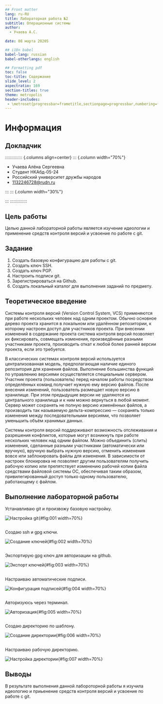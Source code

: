 ```yaml
---
## Front matter
lang: ru-RU
title: Лабораторная работа №2
subtitle: Операционные системы
author:
  - Учаева А.С.
  
date: 08 марта 20205

## i18n babel
babel-lang: russian
babel-otherlangs: english

## Formatting pdf
toc: false
toc-title: Содержание
slide_level: 2
aspectratio: 169
section-titles: true
theme: metropolis
header-includes:
 - \metroset{progressbar=frametitle,sectionpage=progressbar,numbering=fraction}
---
```


# Информация

## Докладчик

:::::::::::::: {.columns align=center}
::: {.column width="70%"}

  * Учаева Алёна Сергеевна
  * Студент НКАбд-05-24
  * Российский университет дружбы народов
  * [1132246728@rudn.ru](mailto:1132246728@rudn.ru)

:::
::: {.column width="30%"}


:::
::::::::::::::

## Цель работы

Целью данной лабораторной работы является изучение идеологии и применение средств контроля версий и усвоение по работе с git.

## Задание

1. Создать базовую конфигурацию для работы с git.
2. Создать ключ SSH.
3. Создать ключ PGP.
4. Настроить подписи git.
5. Зарегистрироваться на Github.
6. Создать локальный каталог для выполнения заданий по предмету.

## Теоретическое введение 

Системы контроля версий (Version Control System, VCS) применяются при работе нескольких человек над одним проектом. Обычно основное дерево проекта хранится в локальном или удалённом репозитории, к которому настроен доступ для участников проекта. При внесении изменений в содержание проекта система контроля версий позволяет их фиксировать, совмещать изменения, произведённые разными участниками проекта, производить откат к любой более ранней версии проекта, если это требуется.

В классических системах контроля версий используется централизованная модель, предполагающая наличие единого репозитория для хранения файлов. Выполнение большинства функций по управлению версиями осуществляется специальным сервером. Участник проекта (пользователь) перед началом работы посредством определённых команд получает нужную ему версию файлов. После внесения изменений, пользователь размещает новую версию в хранилище. При этом предыдущие версии не удаляются из центрального хранилища и к ним можно вернуться в любой момент. Сервер может сохранять не полную версию изменённых файлов, а производить так называемую дельта-компрессию — сохранять только изменения между последовательными версиями, что позволяет уменьшить объём хранимых данных.

Системы контроля версий поддерживают возможность отслеживания и разрешения конфликтов, которые могут возникнуть при работе нескольких человек над одним файлом. Можно объединить (слить) изменения, сделанные разными участниками (автоматически или вручную), вручную выбрать нужную версию, отменить изменения вовсе или заблокировать файлы для изменения. В зависимости от настроек блокировка не позволяет другим пользователям получить рабочую копию или препятствует изменению рабочей копии файла средствами файловой системы ОС, обеспечивая таким образом, привилегированный доступ только одному пользователю, работающему с файлом.

## Выполнение лабораторной работы

Устанавливаю git и произвожу базовую настройку.

![Настройка  git](image/1.jpg){#fig:001 width=70%}

## 

Создаю ssh и gpg ключи.

![Создание ключей](image/2.jpg){#fig:002 width=70%}

##

Экспортирую gpg ключ для авторизации на github.

![Экспорт ключей](image/3.jpg){#fig:003 width=70%}

##

Настраиваю автоматические подписи.

![Конфигурация подписей](image/4.jpg){#fig:004 width=70%}

##

Авторизуюсь через терминал.

![Авторизация](image/5.jpg){#fig:005 width=70%}

##

Создаю директорию по шаблону.

![Создание директории](image/6.jpg){#fig:006 width=70%}

##

Настраиваю рабочую директорию.

![Настройка директории](image/7.jpg){#fig:007 width=70%}

##

## Выводы

В результате выполнения данной лабороторной работы я изучила идеологию и приьенение средств контроля версий и усвоение по работе с git.


